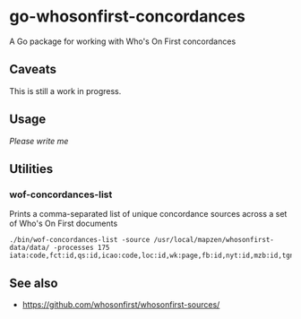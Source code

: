 # go-whosonfirst-concordances

A Go package for working with Who's On First concordances

## Caveats

This is still a work in progress.

## Usage

_Please write me_

## Utilities

### wof-concordances-list

Prints a comma-separated list of unique concordance sources across a set of Who's On First documents

```
./bin/wof-concordances-list -source /usr/local/mapzen/whosonfirst-data/data/ -processes 175
iata:code,fct:id,qs:id,icao:code,loc:id,wk:page,fb:id,nyt:id,mzb:id,tgn:id,gn:id,gp:id,wd:id,faa:code,oa:id,dbp:id
```

## See also

* https://github.com/whosonfirst/whosonfirst-sources/